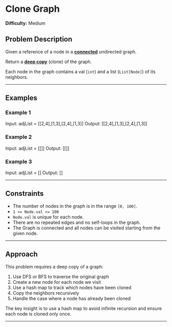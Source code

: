 # Clone Graph

**Difficulty:** Medium

## Problem Description

Given a reference of a node in a **[connected](https://en.wikipedia.org/wiki/Connectivity_(graph_theory)#Connected_graph)** undirected graph.

Return a [**deep copy**](https://en.wikipedia.org/wiki/Object_copying#Deep_copy) (clone) of the graph.

Each node in the graph contains a val (`int`) and a list (`List[Node]`) of its neighbors.

---

## Examples

### Example 1
Input: adjList = [[2,4],[1,3],[2,4],[1,3]]
Output: [[2,4],[1,3],[2,4],[1,3]]

### Example 2
Input: adjList = [[]]
Output: [[]]

### Example 3
Input: adjList = []
Output: []

---

## Constraints

- The number of nodes in the graph is in the range `[0, 100]`.
- `1 <= Node.val <= 100`
- `Node.val` is unique for each node.
- There are no repeated edges and no self-loops in the graph.
- The Graph is connected and all nodes can be visited starting from the given node.

---

## Approach

This problem requires a deep copy of a graph:
1. Use DFS or BFS to traverse the original graph
2. Create a new node for each node we visit
3. Use a hash map to track which nodes have been cloned
4. Copy the neighbors recursively
5. Handle the case where a node has already been cloned

The key insight is to use a hash map to avoid infinite recursion and ensure each node is cloned only once.

---
